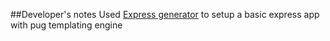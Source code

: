 ##Developer's notes
Used [Express generator](https://expressjs.com/en/starter/generator.html) to setup a basic express app with pug templating engine